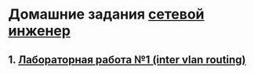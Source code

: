 # Домашние задания [сетевой инженер](https://otus.ru "сетевой инженер")
## 1. [Лабораторная работа №1 (inter vlan routing)](https://github.com/MIranaNightshade/otus-networks/tree/main/lab1_VLAN)

